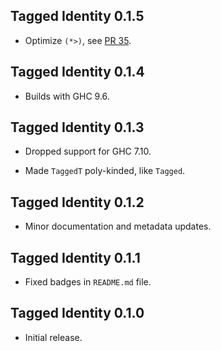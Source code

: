 ## Tagged Identity 0.1.5

* Optimize `(*>)`, see [PR
  35](https://github.com/mrkkrp/tagged-identity/pull/35).

## Tagged Identity 0.1.4

* Builds with GHC 9.6.

## Tagged Identity 0.1.3

* Dropped support for GHC 7.10.

* Made `TaggedT` poly-kinded, like `Tagged`.

## Tagged Identity 0.1.2

* Minor documentation and metadata updates.

## Tagged Identity 0.1.1

* Fixed badges in `README.md` file.

## Tagged Identity 0.1.0

* Initial release.
